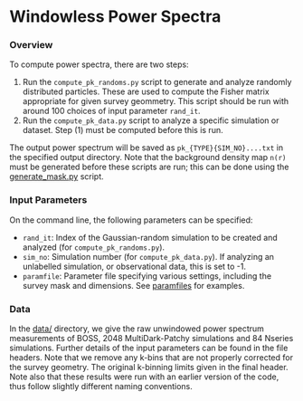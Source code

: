 # Windowless Power Spectra

### Overview

To compute power spectra, there are two steps:
1. Run the ```compute_pk_randoms.py``` script to generate and analyze randomly distributed particles. These are used to compute the Fisher matrix appropriate for given survey geommetry. This script should be run with around 100 choices of input parameter ```rand_it```. 
2. Run the ```compute_pk_data.py``` script to analyze a specific simulation or dataset. Step (1) must be computed before this is run. 

The output power spectrum will be saved as ```pk_{TYPE}{SIM_NO}....txt``` in the specified output directory. Note that the background density map ```n(r)``` must be generated before these scripts are run; this can be done using the [generate_mask.py](../generate_mask.py) script.

### Input Parameters
On the command line, the following parameters can be specified:
- ```rand_it```: Index of the Gaussian-random simulation to be created and analyzed (for ```compute_pk_randoms.py```).
- ```sim_no```: Simulation number (for ```compute_pk_data.py```). If analyzing an unlabelled simulation, or observational data, this is set to -1.
- ```paramfile```: Parameter file specifying various settings, including the survey mask and dimensions. See [paramfiles](../paramfiles) for examples.

### Data

In the [data/](data) directory, we give the raw unwindowed power spectrum measurements of BOSS, 2048 MultiDark-Patchy simulations and 84 Nseries simulations. Further details of the input parameters can be found in the file headers. Note that we remove any k-bins that are not properly corrected for the survey geometry. The original k-binning limits given in the final header. Note also that these results were run with an earlier version of the code, thus follow slightly different naming conventions.
